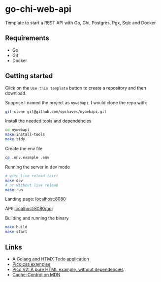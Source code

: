 # go-chi-web-api

Template to start a REST API with Go, Chi, Postgres, Pgx, Sqlc and Docker

## Requirements

- Go
- Git
- Docker

## Getting started

Click on the `Use this template` button to create a repository and then download.

Suppose I named the project as `mywebapi`, I would clone the repo with:

```sh
git clone git@github.com/opchaves/mywebapi.git
```

Install the needed tools and dependencies

```sh
cd mywebapi
make install-tools
make tidy
```

Create the env file

```sh
cp .env.example .env
```

Running the server in dev mode

```sh
# with live reload (air)
make dev
# or without live reload
make run
```

Landing page: [localhost:8080](http://localhost:8080)

API: [localhost:8080/api](http://localhost:8080/api)

Building and running the binary

```sh
make build
make start
```

## Links

- [A Golang and HTMX Todo application](https://github.com/paganotoni/todox)
- [Pico.css examples](https://github.com/picocss/examples)
- [Pico V2: A pure HTML example, without dependencies](https://codesandbox.io/s/github/picocss/examples/tree/master/v2-html)
- [Cache-Control on MDN](https://developer.mozilla.org/en-US/docs/Web/HTTP/Headers/Cache-Control)
